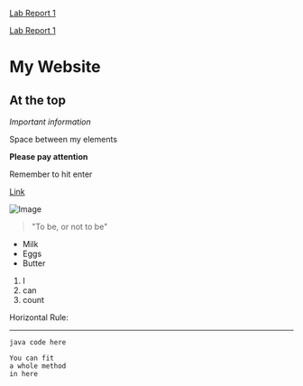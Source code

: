 [Lab Report 1](lab-report-1-week-2.html)

[Lab Report 1](https://<your-username>.github.io/<yourlab-reports-repo>/lab-report-1-week-2.html)

# My Website
## At the top

*Important information*

Space between my elements

**Please pay attention**

Remember to hit enter

[Link](https://www.google.com)

![Image](https://www.archpaper.com/wp-content/uploads/2019/06/xUCSD1-645x461.jpg.pagespeed.ic.FZcMtcQH1i.jpg)

> "To be, or not to be"

* Milk
* Eggs
* Butter

1. I
2. can
3. count

Horizontal Rule: 

***

`java code here`

```
You can fit
a whole method
in here
```
